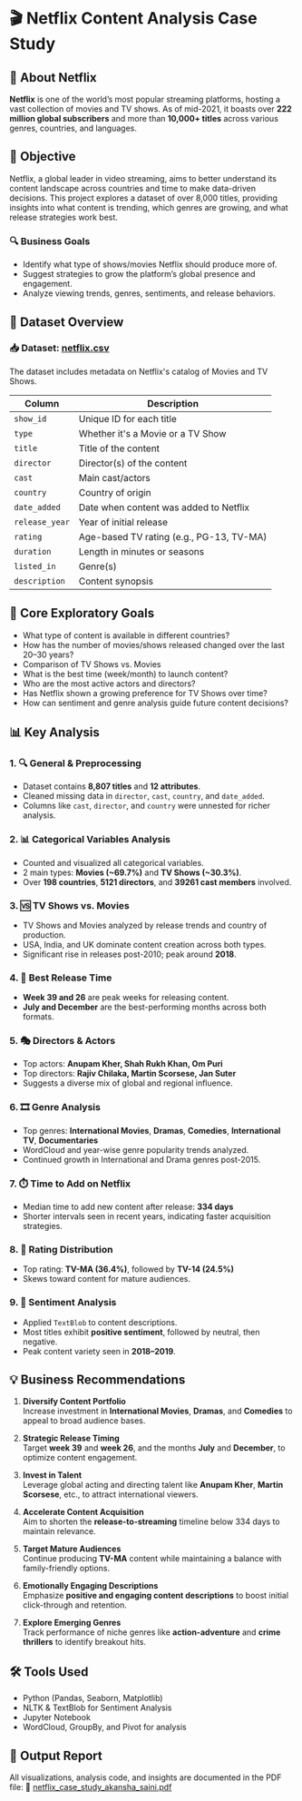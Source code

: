 # 🎬 Netflix Content Analysis Case Study
## 🏢 About Netflix
**Netflix** is one of the world’s most popular streaming platforms, hosting a vast collection of movies and TV shows. As of mid-2021, it boasts over **222 million global subscribers** and more than **10,000+ titles** across various genres, countries, and languages.

## 📌 Objective

Netflix, a global leader in video streaming, aims to better understand its content landscape across countries and time to make data-driven decisions. This project explores a dataset of over 8,000 titles, providing insights into what content is trending, which genres are growing, and what release strategies work best.

### 🔍 Business Goals

- Identify what type of shows/movies Netflix should produce more of.
- Suggest strategies to grow the platform’s global presence and engagement.
- Analyze viewing trends, genres, sentiments, and release behaviors.

## 📁 Dataset Overview
### 📥 Dataset: [netflix.csv](https://drive.google.com/file/d/1iRmihWqevBA_nEHWhWesVObj9gcA2u0a/view?usp=drive_link)
The dataset includes metadata on Netflix's catalog of Movies and TV Shows.

| Column         | Description                                               |
|----------------|-----------------------------------------------------------|
| `show_id`      | Unique ID for each title                                  |
| `type`         | Whether it's a Movie or a TV Show                         |
| `title`        | Title of the content                                       |
| `director`     | Director(s) of the content                                 |
| `cast`         | Main cast/actors                                           |
| `country`      | Country of origin                                          |
| `date_added`   | Date when content was added to Netflix                    |
| `release_year` | Year of initial release                                    |
| `rating`       | Age-based TV rating (e.g., PG-13, TV-MA)                   |
| `duration`     | Length in minutes or seasons                               |
| `listed_in`    | Genre(s)                                                   |
| `description`  | Content synopsis                                           |

## 🎯 Core Exploratory Goals

- What type of content is available in different countries?
- How has the number of movies/shows released changed over the last 20–30 years?
- Comparison of TV Shows vs. Movies
- What is the best time (week/month) to launch content?
- Who are the most active actors and directors?
- Has Netflix shown a growing preference for TV Shows over time?
- How can sentiment and genre analysis guide future content decisions?

## 📊 Key Analysis

### 1. 🔍 General & Preprocessing
- Dataset contains **8,807 titles** and **12 attributes**.
- Cleaned missing data in `director`, `cast`, `country`, and `date_added`.
- Columns like `cast`, `director`, and `country` were unnested for richer analysis.

### 2. 📊 Categorical Variables Analysis
- Counted and visualized all categorical variables.
- 2 main types: **Movies (~69.7%)** and **TV Shows (~30.3%)**.
- Over **198 countries**, **5121 directors**, and **39261 cast members** involved.

### 3. 🆚 TV Shows vs. Movies
- TV Shows and Movies analyzed by release trends and country of production.
- USA, India, and UK dominate content creation across both types.
- Significant rise in releases post-2010; peak around **2018**.

### 4. 📅 Best Release Time
- **Week 39 and 26** are peak weeks for releasing content.
- **July and December** are the best-performing months across both formats.

### 5. 🎭 Directors & Actors
- Top actors: **Anupam Kher, Shah Rukh Khan, Om Puri**
- Top directors: **Rajiv Chilaka, Martin Scorsese, Jan Suter**
- Suggests a diverse mix of global and regional influence.

### 6. 🎞️ Genre Analysis
- Top genres: **International Movies**, **Dramas**, **Comedies**, **International TV**, **Documentaries**
- WordCloud and year-wise genre popularity trends analyzed.
- Continued growth in International and Drama genres post-2015.

### 7. ⏱️ Time to Add on Netflix
- Median time to add new content after release: **334 days**
- Shorter intervals seen in recent years, indicating faster acquisition strategies.

### 8. 🔢 Rating Distribution
- Top rating: **TV-MA (36.4%)**, followed by **TV-14 (24.5%)**
- Skews toward content for mature audiences.

### 9. 💬 Sentiment Analysis
- Applied `TextBlob` to content descriptions.
- Most titles exhibit **positive sentiment**, followed by neutral, then negative.
- Peak content variety seen in **2018–2019**.

## 💡 Business Recommendations

1. **Diversify Content Portfolio**  
   Increase investment in **International Movies**, **Dramas**, and **Comedies** to appeal to broad audience bases.

2. **Strategic Release Timing**  
   Target **week 39** and **week 26**, and the months **July** and **December**, to optimize content engagement.

3. **Invest in Talent**  
   Leverage global acting and directing talent like **Anupam Kher**, **Martin Scorsese**, etc., to attract international viewers.

4. **Accelerate Content Acquisition**  
   Aim to shorten the **release-to-streaming** timeline below 334 days to maintain relevance.

5. **Target Mature Audiences**  
   Continue producing **TV-MA** content while maintaining a balance with family-friendly options.

6. **Emotionally Engaging Descriptions**  
   Emphasize **positive and engaging content descriptions** to boost initial click-through and retention.

7. **Explore Emerging Genres**  
   Track performance of niche genres like **action-adventure** and **crime thrillers** to identify breakout hits.

## 🛠️ Tools Used

- Python (Pandas, Seaborn, Matplotlib)
- NLTK & TextBlob for Sentiment Analysis
- Jupyter Notebook
- WordCloud, GroupBy, and Pivot for analysis

## 📄 Output Report

All visualizations, analysis code, and insights are documented in the PDF file:
📎 [netflix_case_study_akansha_saini.pdf](https://drive.google.com/file/d/18an1toFPFSjvsCm9jxsu8bkr4D0wuVq9/view?usp=drive_link)
